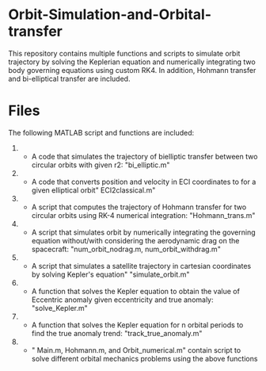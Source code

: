 # Orbit-Simulation-and-Orbital-transfer
This repository contains multiple functions and scripts to simulate orbit trajectory by solving the Keplerian equation and numerically integrating two body governing equations using custom RK4. In addition, Hohmann transfer and bi-elliptical transfer are included.

# Files

The following MATLAB script and functions are included:

1. -  A code that simulates the trajectory of bielliptic transfer between two circular orbits  with given r2: "bi_elliptic.m"
2. - A code that converts position and velocity in ECI coordinates to for a given elliptical orbit" ECI2classical.m"
3. - A script that computes the trajectory of Hohmann transfer for two circular orbits using RK-4 numerical integration: "Hohmann_trans.m"
4. - A script that simulates orbit by numerically integrating the governing equation without/with considering the aerodynamic drag on the spacecraft: "num_orbit_nodrag.m, num_orbit_withdrag.m"
5. - A script that simulates a satellite trajectory in cartesian coordinates by solving Kepler's equation" "simulate_orbit.m"
6. - A function that solves the Kepler equation to obtain the value of Eccentric anomaly given eccentricity and true anomaly: "solve_Kepler.m"
7. - A function that solves the Kepler equation for n orbital periods to find the true anomaly trend: "track_true_anomaly.m"
8. - " Main.m, Hohmann.m, and Orbit_numerical.m" contain script to solve different orbital mechanics problems using the above functions
